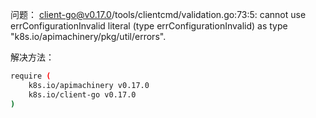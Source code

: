 问题：
client-go@v0.17.0/tools/clientcmd/validation.go:73:5: cannot use errConfigurationInvalid literal (type errConfigurationInvalid) as type "k8s.io/apimachinery/pkg/util/errors".

解决方法：

```bash
require (
	k8s.io/apimachinery v0.17.0
	k8s.io/client-go v0.17.0
)
```

